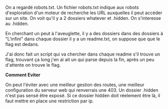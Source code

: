 On a regardé robots.txt. Un fichier robots.txt indique aux robots d'exploration d'un moteur de recherche les URL auxquelles il peut accéder sur un site. On voit qu'il y a 2 dossiers whatever et .hidden. On s'interesse au .hidden. 

En cherchant un peut à l'aveuglette, il y a des dossiers dans des dossiers à "L'infini" dans chaque dossier il y a un readme.txt, on suppose que que le flag est dedans.

J'ai donc fait un script qui va chercher dans chaque readme s'il trouve un flag, trouvant ça long j'en ai ait un qui parse depuis la fin, après un peu d'attente on trouve le flag.

**Comment Eviter**

On peut l'éviter avec une meilleur gestion des routes, une meilleur configuration du serveur web qui renverrais une 403. Un dossier .hidden n'est pas sensé être exposé. Si ce dossier hidden doit réelement être là, il faut mettre en place une restriction par ip.
